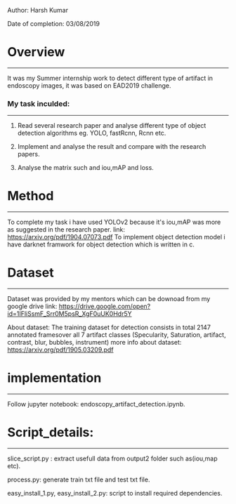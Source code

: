 Author: Harsh Kumar

Date of completion: 03/08/2019


# Overview
-------------------------------
It was my Summer internship work to detect different type of artifact in endoscopy images, it was based on EAD2019 challenge.

### My task inculded:
-------------------------------
1. Read several research paper and analyse different type of object detection algorithms eg. YOLO, fastRcnn, Rcnn etc.

2. Implement and analyse the result and compare with the research papers.

3. Analyse the matrix such and iou,mAP and loss.

# Method
---------------------------------
To complete my task i have used YOLOv2 because it's iou,mAP was more as suggested in the research paper.
link: https://arxiv.org/pdf/1904.07073.pdf
To implement object detection model i have darknet framwork for object detection which is written in c.

# Dataset
-------------------------------------
Dataset was provided by my mentors which can be downoad from my google drive 
link: https://drive.google.com/open?id=1IFliSsmF_Srr0M5psR_XgF0uUK0Hdr5Y

About dataset:
The training dataset for detection consists in total 2147 annotated framesover all 7 artifact classes (Specularity, Saturation, artifact, contrast, blur, bubbles, instrument)
more info about dataset: https://arxiv.org/pdf/1905.03209.pdf

# implementation
-----------------------------------
Follow jupyter notebook: endoscopy_artifact_detection.ipynb.

# Script_details:
---------------------------------
slice_script.py : extract usefull data from output2 folder such as(iou,map etc).

process.py: generate train txt file and test txt file.

easy_install_1.py, easy_install_2.py: script to install required dependencies.







